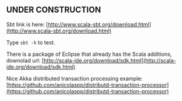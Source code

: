 
## UNDER CONSTRUCTION

Sbt link is here:
[http://www.scala-sbt.org/download.html](http://www.scala-sbt.org/download.html)  

Type ```sbt -h``` to test.


There is a package of Eclipse that already has the Scala additions, downolad url:
[http://scala-ide.org/download/sdk.html](http://scala-ide.org/download/sdk.html)
    

Nice Akka distributed  transaction processing example:
[https://github.com/anicolaspp/distributd-transaction-processor](https://github.com/anicolaspp/distributd-transaction-processor)

